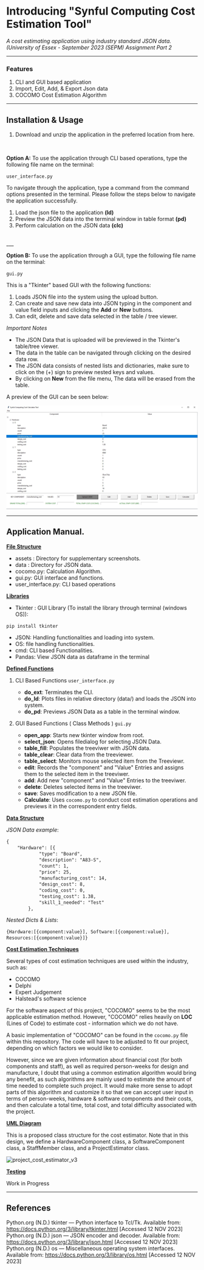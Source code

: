 # Introducing "Synful Computing Cost Estimation Tool"

*A cost estimating application  using industry standard JSON data.
(University of Essex - September 2023 (SEPM) Assignment Part 2*
___
### Features 
1. CLI and GUI based application
2. Import, Edit, Add, & Export Json data
3. COCOMO Cost Estimation Algorithm
___
##  Installation & Usage 
1. Download and unzip the application in the preferred location from here.
<br>

**Option A:** To use the application through CLI based operations, type the following file name on the terminal:
~~~
user_interface.py
~~~
To navigate through the application, type a command from the command options presented in the terminal. 
Please follow the steps below to navigate the application successfully.
1. Load the json file to the application **(ld)**
2. Preview the JSON data into the terminal window in table format **(pd)**
3. Perform calculation on the JSON data **(clc)**
<br>
___

**Option B:** To use the application through a GUI, type the following file name on the terminal:
~~~
gui.py
~~~
This is a "Tkinter" based GUI with the following functions:
1. Loads JSON file into the system using the upload button. 
2. Can create and save new data into JSON typing in the component and value field inputs and clicking 
the **Add** or **New** buttons.
3. Can edit, delete and save data selected in the table / tree viewer. 

*Important Notes*
+ The JSON Data that is uploaded will be previewed in the Tkinter's table/tree viewer.
+ The data in the table can be navigated through clicking on the desired data row. 
+ The JSON data consists of nested lists and dictionaries, make sure to click on the (+) sign to preview 
nested keys and values.
+ By clicking on **New** from the file menu, The data will be erased from the table. 

A preview of the GUI can be seen below:

![screenshot.JPG](assets/screenshot_1.JPG)
___

##  Application Manual.   
**<u>File Structure</u>**
+ assets : Directory for supplementary screenshots.
+ data : Directory  for JSON data.
+ cocomo.py: Calculation Algorithm.
+ gui.py: GUI interface and functions.
+ user_interface.py: CLI based operations

**<u>Libraries</u>**
+ Tkinter : GUI Library (To install the library through terminal (windows OS)):
~~~
pip install tkinter
~~~
+ JSON: Handling functionalities and loading into system.
+ OS: file handling functionalities. 
+ cmd: CLI based Functionalities. 
+ Pandas: View JSON data as dataframe in the terminal 

**<u>Defined Functions</u>**

1. CLI Based Functions `user_interface.py`
   + **do_ext**: Terminates the CLI.
   + **do_ld**: Plots files in relative directory (data/) and loads the JSON into system.
   + **do_pd**: Previews JSON Data as a table in the terminal window. 

2. GUI Based Functions ( Class Methods ) `gui.py`
   + **open_app**: Starts new tkinter window from root. 
   + **select_json**: Opens filedialog for selecting JSON Data.
   + **table_fill**: Populates the treeviwer with JSON data.
   + **table_clear**: Clear data from the treeviewer. 
   + **table_select**: Monitors mouse selected item from the Treeviewr.
   + **edit**: Records the "component" and "Value" Entries and assigns them to the selected item in the treeviwer.
   + **add**: Add new "component" and "Value" Entries to the treeviwer.
   + **delete**: Deletes selected items in the treeviwer. 
   + **save**: Saves modification to a new JSON file.
   + **Calculate**: Uses `cocomo.py` to conduct cost estimation operations and previews it in the 
correspondent entry fields. 

**<u>Data Structure</u>**

*JSON Data example*:
~~~
{
	"Hardware": [{
			"type": "Board",
			"description": "A83-S",
			"count": 1,
			"price": 25,
			"manufacturing_cost": 14,
			"design_cost": 8,
			"coding_cost": 0,
			"testing_cost": 1.38,
			"skill_1_needed": "Test"
		},
~~~   
*Nested Dicts & Lists*:
~~~
{Hardware:[{component:value}], Software:[{component:value}], Resources:[{component:value}]}
~~~

**<u>Cost Estimation Techniques</u>**


Several types of cost estimation techniques are used within the industry, such as:

- COCOMO
- Delphi
- Expert Judgement
- Halstead's software science

For the software aspect of this project, "COCOMO" seems to be the most applicable estimation method. However, 
"COCOMO" relies heavily on **LOC** (Lines of Code) to estimate cost - information which we do not have.

A basic implementation of "COCOMO" can be found in the `cocomo.py` file within this repository.
The code will have to be adjusted to fit our project, depending on which factors we would like to consider.

However, since we are given information about financial cost (for both components and staff),
as well as required person-weeks for design and manufacture, I doubt that using a common estimation algorithm
would bring any benefit, as such algorithms are mainly used to estimate the amount of time needed to complete 
such project. It would make more sense to adopt parts of this algorithm and customize it so that we can accept 
user input in terms of person-weeks, hardware & software components and their costs, and then calculate a total time,
total cost, and total difficulty associated with the project. 

**<u>UML Diagram</u>**

This is a proposed class structure for the cost estimator. 
Note that in this design, we define a HardwareComponent class, a SoftwareComponent class, a StaffMember class, 
and a ProjectEstimator class.

![project_cost_estimator_v3](https://github.com/michaelsammueller/cost-estimation/assets/34138597/de70003b-d9e1-4873-aaf3-3a140760fcf1)

**<u>Testing</u>**

Work in Progress
___
##  References   

Python.org (N.D.) tkinter — Python interface to Tcl/Tk. Available 
from: https://docs.python.org/3/library/tkinter.html [Accessed 12 NOV 2023]
Python.org (N.D.) json — JSON encoder and decoder. Available 
from: https://docs.python.org/3/library/json.html [Accessed 12 NOV 2023]
Python.org (N.D.) os — Miscellaneous operating system interfaces.
Available from: https://docs.python.org/3/library/os.html [Accessed 12 NOV 2023]